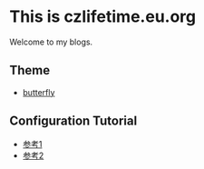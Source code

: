 # This is czlifetime.eu.org

Welcome to my blogs.

## Theme

+ [butterfly](https://github.com/jerryc127/hexo-theme-butterfly)

## Configuration Tutorial

+ [参考1](https://zhuanlan.zhihu.com/p/102592286)
+ [参考2](https://zhuanlan.zhihu.com/p/111614119)
